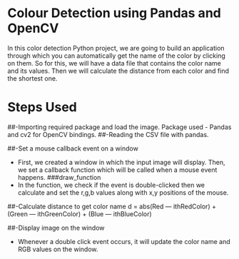 
# Colour Detection using Pandas and OpenCV

In this color detection Python project, we are going to build an application through which you can automatically get the name of the color by clicking on them. So for this, we will have a data file that contains the color name and its values. Then we will calculate the distance from each color and find the shortest one.

# Steps Used
##-Importing required package and load the image.
Package used - Pandas and cv2 for OpenCV bindings.
##-Reading the CSV file with pandas.

##-Set a mouse callback event on a window 
- First, we created a window in which the input image will display. Then, we set a callback function which will be called when a mouse event happens.
###draw_function 
- In the function, we check if the event is double-clicked then we calculate and set the r,g,b values along with x,y positions of the mouse.
  
##-Calculate distance to get color name 
d = abs(Red — ithRedColor) + (Green — ithGreenColor) + (Blue — ithBlueColor)

##-Display image on the window
- Whenever a double click event occurs, it will update the color name and RGB values on the window.